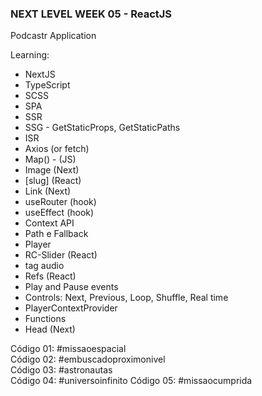 ### NEXT LEVEL WEEK 05 - ReactJS 

Podcastr Application

Learning:
- NextJS
- TypeScript
- SCSS
- SPA
- SSR
- SSG - GetStaticProps, GetStaticPaths
- ISR
- Axios (or fetch)
- Map() - (JS)
- Image (Next)
- [slug] (React)
- Link (Next)
- useRouter (hook)
- useEffect (hook)
- Context API
- Path e Fallback
- Player
- RC-Slider (React)
- tag audio
- Refs (React)
- Play and Pause events
- Controls: Next, Previous, Loop, Shuffle, Real time
- PlayerContextProvider
- Functions
- Head (Next)

Código 01: #missaoespacial <br>
Código 02: #embuscadoproximonivel <br>
Código 03: #astronautas <br>
Código 04: #universoinfinito
Código 05: #missaocumprida
